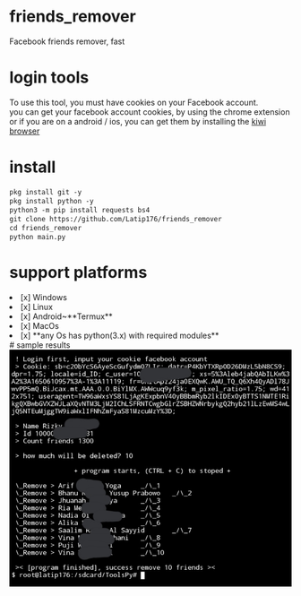 # friends_remover
Facebook friends remover, fast
# login tools
To use this tool, you must have cookies on your Facebook account.<br/>
you can get your facebook account cookies, by using the chrome extension or if you are on a android / ios, you can get them by installing the <a href="https://play.google.com/store/apps/details?id=com.kiwibrowser.browser">kiwi browser</a>
# install
```
pkg install git -y
pkg install python -y
python3 -m pip install requests bs4
git clone https://github.com/Latip176/friends_remover
cd friends_remover
python main.py
```
# support platforms
<li>[x] Windows</li>
<li>[x] Linux</li>
<li>[x] Android~**Termux**</li>
<li>[x] MacOs</li>
<li>[x] **any Os has python(3.x) with required modules**</li>
# sample results
<img src="results.jpg" />
